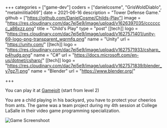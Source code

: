 +++
categories = ["game-dev"]
coders = ["danielcosme", "GrisWoldDiablo", "metalmilitia069"]
date = 2021-06-16
description = "Tower Defense Game."
github = ["https://github.com/DanielCosme/Childs-Play"]
image = "https://res.cloudinary.com/dac7ej5e9/image/upload/v1626397035/ccccccc_a86xzz.png"
title = "Child's Play"
type = "post"
[[tech]]
logo = "https://res.cloudinary.com/dac7ej5e9/image/upload/v1627571401/unity-69-logo-png-transparent_wqrmfq.png"
name = "Unity"
url = "https://unity.com/"
[[tech]]
logo = "https://res.cloudinary.com/dac7ej5e9/image/upload/v1627571933/csharp_p4hudg.png"
name = "C#"
url = "https://docs.microsoft.com/en-us/dotnet/csharp/"
[[tech]]
logo = "https://res.cloudinary.com/dac7ej5e9/image/upload/v1627571839/blender_y7gz7l.png"
name = "Blender"
url = "https://www.blender.org/"

+++

You can play it at [Gamejolt](https://gamejolt.com/games/childsplay/414607) (start from level 2)

You are a child playing in his backyard, you have to protect your cheerios from ants.
The game was a team project during my 4th session at College LaSalle in their video game programming specialization.

![Game Screenshoot](https://res.cloudinary.com/dac7ej5e9/image/upload/v1625174837/1951522-kiittrqi-v4_y3nu8r.webp)

